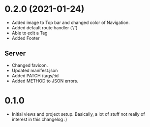 
# 0.2.0 (2021-01-24)
* Added image to Top bar and changed color of Navigation.
* Added default route handler ('/')
* Able to edit a Tag
* Added Footer

## Server
* Changed favicon.
* Updated manifest.json
* Added PATCH /tags/:id
* Added METHOD to JSON errors.

# 0.1.0

* Initial views and project setup. Basically, a lot of stuff not really of interest in this changelog :)
